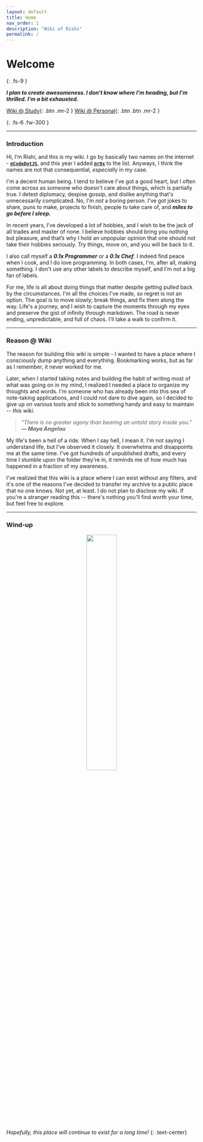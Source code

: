 ```yaml
---
layout: default
title: Home
nav_order: 1
description: "Wiki of Rishi"
permalink: /
---
```


# Welcome
{: .fs-9 }

__*I plan to create awesomeness. I don't know where I'm heading, but I'm thrilled. I'm a bit exhausted.*__


[Wiki @ Study](http://example.com/){: .btn .mr-2 } [Wiki @ Personal](http://example.com/){: .btn .btn .mr-2 }

{: .fs-6 .fw-300  }

<!-- ![Life](https://dl3.pushbulletusercontent.com/ky9Dnjat0S1NlygivFrEIcxZdfqBHqwG/158850776_441327147191923_8790429279939182606_n.jpg)

*This picture was taken by my friend in 2015.*
{: .fs-4 .text-center .fw-500 } -->

---

### Introduction

Hi, I’m Rishi, and this is my wiki. I go by basically two names on the internet - __[`@CodeDotJS`](https://github.com/CodeDotJS)__, and this year I added __[`@r8x`](https://ir8x.me)__ to the list. Anyways, I think the names are not that consequential, *especially* in my case.

I'm a decent human being. I tend to believe I've got a good heart, but I often come across as someone who doesn't care about things, which is partially true. I detest diplomacy, despise gossip, and dislike anything that's unnecessarily complicated. No, I'm *not* a boring person. I've got jokes to share, puns to make, projects to finish, people to take care of, and *__miles to go before I sleep.__*

In recent years, I’ve developed a lot of hobbies, and I wish to be the jack of all trades and master of none. I believe hobbies should bring you nothing but pleasure, and that’s why I hold an unpopular opinion that one should not take their hobbies seriously. Try things, move on, and you will be back to it.

I also call myself a __*0.1x Programmer*__ or a __*0.1x Chef*__. I indeed find peace when I cook, and I do love programming. In both cases, I'm, after all, making something. I don't use any other labels to describe myself, and I'm not a big fan of labels.

For me, life is all about doing things that matter despite getting pulled back by the circumstances. I'm all the choices I've made, so regret is not an option. The goal is to move slowly; break things, and fix them along the way. Life's a journey, and I wish to capture the moments through my eyes and preserve the gist of infinity through markdown. The road is never ending, unpredictable, and full of chaos. I'll take a walk to confirm it.

---

### Reason @ Wiki

The reason for building this wiki is simple - I wanted to have a place where I consciously dump anything and everything. Bookmarking works, but as far as I remember, it never worked for me.

Later, when I started taking notes and building the habit of writing most of what was going on in my mind, I realized I needed a place to organize my thoughts and words. I'm someone who has already been into this sea of note-taking applications, and I could not dare to dive again, so I decided to give up on various tools and stick to something handy and easy to maintain -- *this wiki*.

> *“There is no greater agony than bearing an untold story inside you.”*
	__― *Maya Angelou*__

My life's been a hell of a ride. When I say hell, I mean it. I'm not saying I understand life, but I've observed it closely. It overwhelms and disappoints me at the same time. I've got hundreds of unpublished drafts, and every time I stumble upon the folder they're in, it reminds me of how much has happened in a fraction of my awareness.

I've realized that this wiki is a place where I can exist without any filters, and it's one of the reasons I've decided to transfer my archive to a public place that no one knows. Not yet, at least. I do not plan to disclose my wiki. If you're a stranger reading this -- there's nothing you'll find worth your time, but feel free to explore.

---

### Wind-up

<center><img width="40%" src="https://coloringonly.com/images/imgcolor/Walking-Stickman-coloring-page.jpg"></center>

*Hopefully, this place will continue to exist for a long time!*
{: .text-center}


